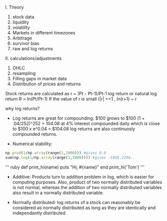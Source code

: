 I. Theory
1. stock data
2. liquidity
3. volatility
4. Markets in different timezones
5. Arbitrage
6. survivor bias
7. raw and log returns

II. calculations/adjustments
1. OHLC
2. resampling
3. Filling gaps in market data
4. Distribution of prices and returns


Stock returns are calculated as r = (Pt - Pt-1)/Pt-1
log return or natural log return R = ln(Pt/Pt-1)
If the value of r is small (|r| <<1 , ln(r+1) ~ r

why log returns?
* Log returns are great for compounding:
$100 grows to $100 (1 + .04/252)^252 = 104.08 at 4% interest compounded daily
which is close to $100 x e^0.04 = $104.08
log returns are also continuosly compounded returns.


* Numerical stability:

```ruby
np.prod(1/np.array(range(1,1000))) #gives 0.0
sum(np.log(1/np.array(range(1,1000)))) #gives -5905.2204..

```

''' ruby
def print_hi(name)
  puts "Hi, #{name}"
end
print_hi('Tom')
'''

* Additive:
Products turn to addition problem in log, which is easier for computing purposes. Also, product of two normally distributed variables is not normal, whereas the addition of two normally distributed variables also result in a normally distributed variable.

* Normally distributed:
log returns of a stock can reasonably be considered as normally distributed as long as they are identically and independantly distributed


